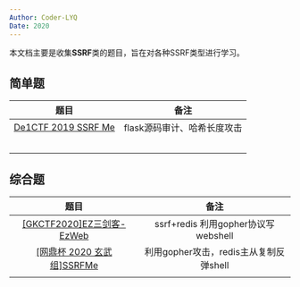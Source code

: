 ```yaml
---
Author: Coder-LYQ
Date: 2020
---
```


本文档主要是收集**SSRF**类的题目，旨在对各种SSRF类型进行学习。

## 简单题

|                          题目                           |            备注             |
| :-----------------------------------------------------: | :-------------------------: |
| [De1CTF 2019 SSRF Me](SSRF/[De1CTF%202019]SSRF%20Me.md) | flask源码审计、哈希长度攻击 |
|                                                         |                             |
|                                                         |                             |
|                                                         |                             |
|                                                         |                             |
|                                                         |                             |



## 综合题

|                             题目                             |                  备注                  |
| :----------------------------------------------------------: | :------------------------------------: |
| [[GKCTF2020]EZ三剑客-EzWeb](SSRF/[GKCTF2020]EZ三剑客-EzWeb.md) |  ssrf+redis 利用gopher协议写webshell   |
| [[网鼎杯 2020 玄武组]SSRFMe](SSRF/[网鼎杯%202020%20玄武组]SSRFMe.md) | 利用gopher攻击，redis主从复制反弹shell |
|                                                              |                                        |